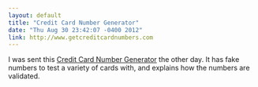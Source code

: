 ```yaml
---
layout: default
title: "Credit Card Number Generator"
date: "Thu Aug 30 23:42:07 -0400 2012"
link: http://www.getcreditcardnumbers.com
---
```


I was sent this [Credit Card Number Generator](http://www.getcreditcardnumbers.com)
the other day. It has fake numbers to test a variety of cards with, and
explains how the numbers are validated.
